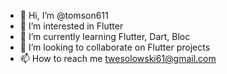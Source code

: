 - 👋 Hi, I’m @tomson611
- 👀 I’m interested in Flutter
- 🌱 I’m currently learning Flutter, Dart, Bloc
- 💞️ I’m looking to collaborate on Flutter projects
- 📫 How to reach me twesolowski61@gmail.com

<!---
tomson611/tomson611 is a ✨ special ✨ repository because its `README.md` (this file) appears on your GitHub profile.
You can click the Preview link to take a look at your changes.
--->
